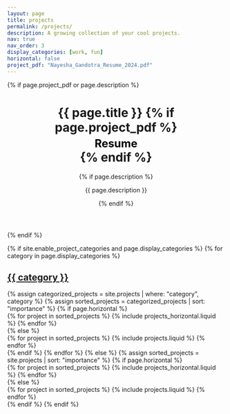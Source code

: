 ```yaml
---
layout: page
title: projects
permalink: /projects/
description: A growing collection of your cool projects.
nav: true
nav_order: 3
display_categories: [work, fun]
horizontal: false
project_pdf: "Nayesha_Gandotra_Resume_2024.pdf"
---
```


<!-- pages/projects.md -->
<div class="projects">
  {% if page.project_pdf or page.description %}
    <header class="post-header">
      <h1 class="post-title">
        {{ page.title }}
        {% if page.project_pdf %}
          <a
            href="{{ page.project_pdf | prepend: 'assets/pdf/' | relative_url}}"
            target="_blank"
            rel="noopener noreferrer"
            class="float-right"
          >
            <i class="fa-solid fa-file-pdf"></i>
          </a>
          <div style="text-align: center; margin-top: 5px; font-size: 0.9em; color: #000;">Resume</div>
        {% endif %}
      </h1>
      {% if page.description %}
        <p class="post-description">{{ page.description }}</p>
      {% endif %}
    </header>
  {% endif %}

  {% if site.enable_project_categories and page.display_categories %}
    <!-- Display categorized projects -->
    {% for category in page.display_categories %}
      <a id="{{ category }}" href=".#{{ category }}">
        <h2 class="category">{{ category }}</h2>
      </a>
      {% assign categorized_projects = site.projects | where: "category", category %}
      {% assign sorted_projects = categorized_projects | sort: "importance" %}
      <!-- Generate cards for each project -->
      {% if page.horizontal %}
        <div class="container">
          <div class="row row-cols-1 row-cols-md-2">
            {% for project in sorted_projects %}
              {% include projects_horizontal.liquid %}
            {% endfor %}
          </div>
        </div>
      {% else %}
        <div class="row row-cols-1 row-cols-md-3">
          {% for project in sorted_projects %}
            {% include projects.liquid %}
          {% endfor %}
        </div>
      {% endif %}
    {% endfor %}
  {% else %}
    <!-- Display projects without categories -->
    {% assign sorted_projects = site.projects | sort: "importance" %}
    <!-- Generate cards for each project -->
    {% if page.horizontal %}
      <div class="container">
        <div class="row row-cols-1 row-cols-md-2">
          {% for project in sorted_projects %}
            {% include projects_horizontal.liquid %}
          {% endfor %}
        </div>
      </div>
    {% else %}
      <div class="row row-cols-1 row-cols-md-3">
        {% for project in sorted_projects %}
          {% include projects.liquid %}
        {% endfor %}
      </div>
    {% endif %}
  {% endif %}
</div>
